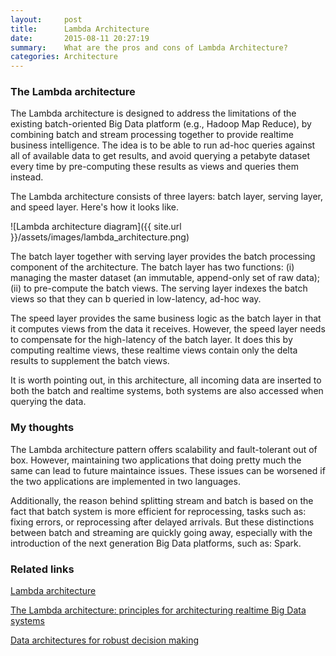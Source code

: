 ```yaml
---
layout:     post
title:      Lambda Architecture
date:       2015-08-11 20:27:19
summary:    What are the pros and cons of Lambda Architecture?
categories: Architecture
---
```


### The Lambda architecture

The Lambda architecture is designed to address the limitations of the existing batch-oriented Big Data platform (e.g., Hadoop Map Reduce), by combining batch and stream processing together to provide realtime business intelligence. The idea is to be able to run ad-hoc queries against all of available data to get results, and avoid querying a petabyte dataset every time by pre-computing these results as views and queries them instead.

The Lambda architecture consists of three layers: batch layer, serving layer, and speed layer. Here's how it looks like.

![Lambda architecture diagram]({{ site.url }}/assets/images/lambda_architecture.png)

The batch layer together with serving layer provides the batch processing component of the architecture. The batch layer has two functions: (i) managing the master dataset (an immutable, append-only set of raw data); (ii) to pre-compute the batch views. The serving layer indexes the batch views so that they can b queried in low-latency, ad-hoc way.

The speed layer provides the same business logic as the batch layer in that it computes views from the data it receives. However, the speed layer needs to compensate for the high-latency of the batch layer. It does this by computing realtime views, these realtime views contain only the delta results to supplement the batch views.

It is worth pointing out, in this architecture, all incoming data are inserted to both the batch and realtime systems, both systems are also accessed when querying the data.

### My thoughts

The Lambda architecture pattern offers scalability and fault-tolerant out of box. However, maintaining two applications that doing pretty much the same can lead to future maintaince issues. These issues can be worsened if the two applications are implemented in two languages.

Additionally, the reason behind splitting stream and batch is based on the fact that batch system is more efficient for reprocessing, tasks such as: fixing errors, or reprocessing after delayed arrivals. But these distinctions between batch and streaming are quickly going away, especially with the introduction of the next generation Big Data platforms, such as: Spark.

### Related links

[Lambda architecture](http://lambda-architecture.net/)

[The Lambda architecture: principles for architecturing realtime Big Data systems](http://jameskinley.tumblr.com/post/37398560534/the-lambda-architecture-principles-for)

[Data architectures for robust decision making](http://www.slideshare.net/gwenshap/data-architectures-for-robust-decision-making)
